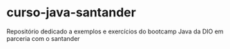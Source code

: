 # curso-java-santander
Repositório dedicado a exemplos e exercícios do bootcamp Java da DIO em parceria com o santander
